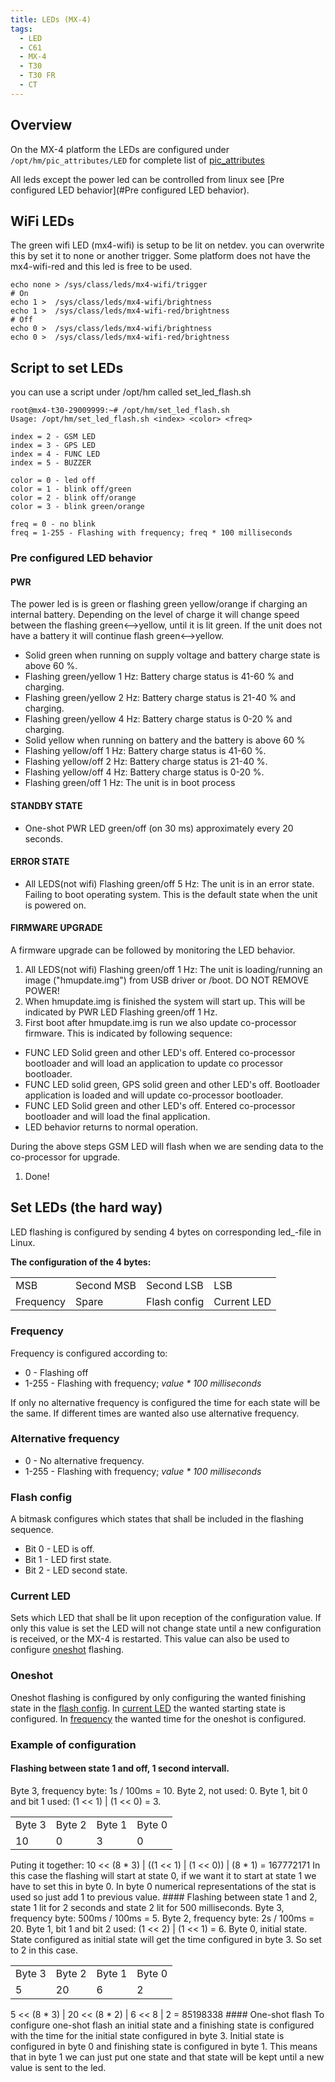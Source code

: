 ```yaml
---
title: LEDs (MX-4)
tags:
  - LED
  - C61
  - MX-4
  - T30
  - T30 FR
  - CT
---
```


## Overview

On the MX-4 platform the LEDs are configured under `/opt/hm/pic_attributes/LED` for complete list of [pic_attributes](pic_attributes.md)

All leds except the power led can be controlled from linux see [Pre configured LED behavior](#Pre configured LED behavior).

## WiFi LEDs

The green wifi LED (mx4-wifi) is setup to be lit on netdev. you can overwrite this by set it to none or another trigger. Some platform does not have the mx4-wifi-red and this led is free to be used.
```
echo none > /sys/class/leds/mx4-wifi/trigger
# On
echo 1 >  /sys/class/leds/mx4-wifi/brightness
echo 1 >  /sys/class/leds/mx4-wifi-red/brightness
# Off
echo 0 >  /sys/class/leds/mx4-wifi/brightness
echo 0 >  /sys/class/leds/mx4-wifi-red/brightness
```

## Script to set LEDs
you can use a script under /opt/hm called set_led_flash.sh
```
root@mx4-t30-29009999:~# /opt/hm/set_led_flash.sh
Usage: /opt/hm/set_led_flash.sh <index> <color> <freq>

index = 2 - GSM LED
index = 3 - GPS LED
index = 4 - FUNC LED
index = 5 - BUZZER

color = 0 - led off
color = 1 - blink off/green
color = 2 - blink off/orange
color = 3 - blink green/orange

freq = 0 - no blink
freq = 1-255 - Flashing with frequency; freq * 100 milliseconds
```
### Pre configured LED behavior

#### PWR

The power led is is green or flashing green yellow/orange if charging an internal battery. Depending on the level of charge it will change speed between the flashing green<-->yellow, until it is lit green. If the unit does not have a battery it will continue flash green<-->yellow.

- Solid green when running on supply voltage and battery charge state is above 60 %.
- Flashing green/yellow 1 Hz: Battery charge status is 41-60 % and charging.
- Flashing green/yellow 2 Hz: Battery charge status is 21-40 % and charging.
- Flashing green/yellow 4 Hz: Battery charge status is 0-20 % and charging.
- Solid yellow when running on battery and the battery is above 60 %
- Flashing yellow/off 1 Hz: Battery charge status is 41-60 %.
- Flashing yellow/off 2 Hz: Battery charge status is 21-40 %.
- Flashing yellow/off 4 Hz: Battery charge status is 0-20 %.
- Flashing green/off 1 Hz: The unit is in boot process

#### STANDBY STATE
- One-shot PWR LED green/off (on 30 ms) approximately every 20 seconds.

#### ERROR STATE
- All LEDS(not wifi) Flashing green/off 5 Hz: The unit is in an error state. Failing to boot operating system. This is the default state when the unit is powered on.

#### FIRMWARE UPGRADE
A firmware upgrade can be followed by monitoring the LED behavior.

1. All LEDS(not wifi) Flashing green/off 1 Hz: The unit is loading/running an image ("hmupdate.img") from USB driver or /boot. DO NOT REMOVE POWER!
1. When hmupdate.img is finished the system will start up. This will be indicated by PWR LED Flashing green/off 1 Hz.
1. First boot after hmupdate.img is run we also update co-processor firmware. This is indicated by following sequence:
- FUNC LED Solid green and other LED's off. Entered co-processor bootloader and will load an application to update co processor bootloader.
- FUNC LED solid green, GPS solid green and other LED's off. Bootloader application is loaded and will update co-processor bootloader.
- FUNC LED Solid green and other LED's off. Entered co-processor bootloader and will load the final application.
- LED behavior returns to normal operation.

During the above steps GSM LED will flash when we are sending data to the co-processor for upgrade.

1. Done!

## Set LEDs (the hard way)

LED flashing is configured by sending 4 bytes on corresponding led_-file in Linux.

**The configuration of the 4 bytes:**
<table>
    <tr>
        <td>MSB</td>
        <td>Second MSB</td>
        <td>Second LSB</td>
        <td>LSB</td>
    </tr>
    <tr>
       <td>Frequency</td>
       <td>Spare</td>
       <td>Flash config</td>
       <td>Current LED</td>
   <tr>
</table>

### Frequency

Frequency is configured according to:

- 0 - Flashing off
- 1-255 - Flashing with frequency; _value * 100 milliseconds_

If only no alternative frequency is configured the time for each state will be the same. If different times are wanted also use alternative frequency.

### Alternative frequency

- 0 - No alternative frequency.
- 1-255 - Flashing with frequency; _value * 100 milliseconds_

### Flash config

A bitmask configures which states that shall be included in the flashing sequence.

- Bit 0 - LED is off.
- Bit 1 - LED first state.
- Bit 2 - LED second state.

### Current LED

Sets which LED that shall be lit upon reception of the configuration value. If only this value is set the LED will not change state until a new configuration is received, or the MX-4 is restarted.
This value can also be used to configure [oneshot](#oneshot) flashing.

### Oneshot

Oneshot flashing is configured by only configuring the wanted finishing state in the [flash config](#flash-config).
In [current LED](#current-led) the wanted starting state is configured.
In [frequency](#frequency) the wanted time for the oneshot is configured.

### Example of configuration

#### Flashing between state 1 and off, 1 second intervall.

Byte 3, frequency byte: 1s / 100ms = 10.
Byte 2, not used: 0.
Byte 1, bit 0 and bit 1 used: (1 << 1) | (1 << 0) = 3.
<table>
    <tr>
        <td>Byte 3</td>
        <td>Byte 2</td>
        <td>Byte 1</td>
        <td>Byte 0</td>
    </tr>
    <tr>
       <td>10</td>
       <td>0</td>
       <td>3</td>
       <td>0</td>
   <tr>
</table>
Puting it together:
10 << (8 * 3) | ((1 << 1) | (1 << 0)) | (8 * 1) = 167772171
In this case the flashing will start at state 0, if we want it to start at state 1 we have to set this in byte 0.
In byte 0 numerical representations of the stat is used so just add 1 to previous value.
#### Flashing between state 1 and 2, state 1 lit for 2 seconds and state 2 lit for 500 milliseconds.
Byte 3, frequency byte: 500ms / 100ms = 5.
Byte 2, frequency byte: 2s / 100ms = 20.
Byte 1, bit 1 and bit 2 used: (1 << 2) | (1 << 1) = 6.
Byte 0, initial state. State configured as initial state will get the time configured in byte 3. So set to 2 in this case.
<table>
    <tr>
        <td>Byte 3</td>
        <td>Byte 2</td>
        <td>Byte 1</td>
        <td>Byte 0</td>
    </tr>
    <tr>
       <td>5</td>
       <td>20</td>
       <td>6</td>
       <td>2</td>
   <tr>
</table>
5 << (8 * 3) | 20 << (8 * 2) | 6 << 8 | 2 = 85198338 
#### One-shot flash
To configure one-shot flash an initial state and a finishing state is configured with the time for the initial state configured in byte 3.
Initial state is configured in byte 0 and finishing state is configured in byte 1. This means that in byte 1 we can just put one state and that state will be kept until a new value is sent to the led.
